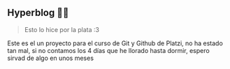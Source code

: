 ## Hyperblog  🐇🩷

>Esto lo hice por la plata :3

Este es el un proyecto para el curso de Git y Github de Platzi, no ha estado tan mal, si no contamos los 4 días que he llorado hasta dormir, espero sirvad de algo en unos meses

